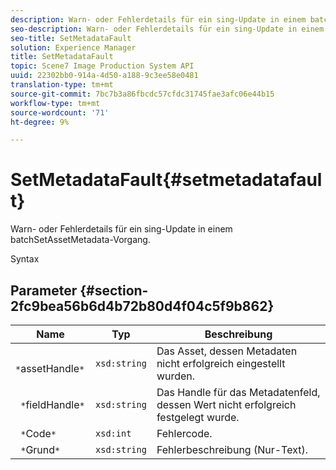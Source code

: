 ```yaml
---
description: Warn- oder Fehlerdetails für ein sing-Update in einem batchSetAssetMetadata-Vorgang.
seo-description: Warn- oder Fehlerdetails für ein sing-Update in einem batchSetAssetMetadata-Vorgang.
seo-title: SetMetadataFault
solution: Experience Manager
title: SetMetadataFault
topic: Scene7 Image Production System API
uuid: 22302bb0-914a-4d50-a188-9c3ee58e0481
translation-type: tm+mt
source-git-commit: 7bc7b3a86fbcdc57cfdc31745fae3afc06e44b15
workflow-type: tm+mt
source-wordcount: '71'
ht-degree: 9%

---
```



# SetMetadataFault{#setmetadatafault}

Warn- oder Fehlerdetails für ein sing-Update in einem batchSetAssetMetadata-Vorgang.

Syntax

## Parameter {#section-2fc9bea56b6d4b72b80d4f04c5f9b862}

| Name | Typ | Beschreibung |
|---|---|---|
| ` *`assetHandle`*` | `xsd:string` | Das Asset, dessen Metadaten nicht erfolgreich eingestellt wurden. |
| ` *`fieldHandle`*` | `xsd:string` | Das Handle für das Metadatenfeld, dessen Wert nicht erfolgreich festgelegt wurde. |
| ` *`Code`*` | `xsd:int` | Fehlercode. |
| ` *`Grund`*` | `xsd:string` | Fehlerbeschreibung (Nur-Text). |

